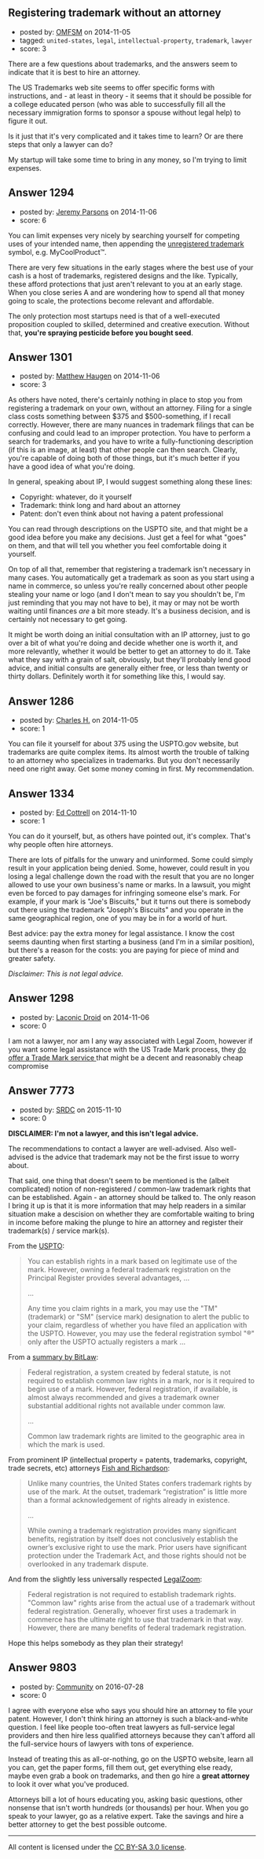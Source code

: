 ## Registering trademark without an attorney

- posted by: [OMFSM](https://stackexchange.com/users/5210285/omfsm) on 2014-11-05
- tagged: `united-states`, `legal`, `intellectual-property`, `trademark`, `lawyer`
- score: 3

There are a few questions about trademarks, and the answers seem to indicate that it is best to hire an attorney.

The US Trademarks web site seems to offer specific forms with instructions, and - at least in theory - it seems that it should be possible for a college educated person (who was able to successfully fill all the necessary immigration forms to sponsor a spouse without legal help) to figure it out.

Is it just that it's very complicated and it takes time to learn? Or are there steps that only a lawyer can do?

My startup will take some time to bring in any money, so I'm trying to limit expenses.


## Answer 1294

- posted by: [Jeremy Parsons](https://stackexchange.com/users/497810/jeremy-parsons) on 2014-11-06
- score: 6

<p>You can limit expenses very nicely by searching yourself for competing uses of your intended name, then appending the <a href="http://en.wikipedia.org/wiki/Unregistered_trademark">unregistered trademark</a> symbol, e.g. MyCoolProduct™.</p>

<p>There are very few situations in the early stages where the best use of your cash is a host of trademarks, registered designs and the like. Typically, these afford protections that just aren't relevant to you at an early stage. When you close series A and are wondering how to spend all that money going to scale, the protections become relevant and affordable.</p>

<p>The only protection most startups need is that of a well-executed proposition coupled to skilled, determined and creative execution. Without that, <strong>you're spraying pesticide before you bought seed</strong>.</p>



## Answer 1301

- posted by: [Matthew Haugen](https://stackexchange.com/users/1325646/matthew-haugen) on 2014-11-06
- score: 3

As others have noted, there's certainly nothing in place to stop you from registering a trademark on your own, without an attorney. Filing for a single class costs something between $375 and $500-something, if I recall correctly. However, there are many nuances in trademark filings that can be confusing and could lead to an improper protection. You have to perform a search for trademarks, and you have to write a fully-functioning description (if this is an image, at least) that other people can then search. Clearly, you're capable of doing both of those things, but it's much better if you have a good idea of what you're doing.

In general, speaking about IP, I would suggest something along these lines:

* Copyright: whatever, do it yourself
* Trademark: think long and hard about an attorney
* Patent: don't even think about not having a patent professional

You can read through descriptions on the USPTO site, and that might be a good idea before you make any decisions. Just get a feel for what "goes" on them, and that will tell you whether you feel comfortable doing it yourself.

On top of all that, remember that registering a trademark isn't necessary in many cases. You automatically get a trademark as soon as you start using a name in commerce, so unless you're really concerned about other people stealing your name or logo (and I don't mean to say you shouldn't be, I'm just reminding that you may not have to be), it may or may not be worth waiting until finances *are* a bit more steady. It's a business decision, and is certainly not necessary to get going.

It might be worth doing an initial consultation with an IP attorney, just to go over a bit of what you're doing and decide whether one is worth it, and more relevantly, whether it would be better to get an attorney to do it. Take what they say with a grain of salt, obviously, but they'll probably lend good advice, and initial consults are generally either free, or less than twenty or thirty dollars. Definitely worth it for something like this, I would say.


## Answer 1286

- posted by: [Charles H.](https://stackexchange.com/users/1712396/charles-h) on 2014-11-05
- score: 1

You can file it yourself for about 375 using the USPTO.gov website, but trademarks are quite complex items.  Its almost worth the trouble of talking to an attorney who specializes in trademarks.  But you don't necessarily need one right away.  Get some money coming in first.  My recommendation.


## Answer 1334

- posted by: [Ed Cottrell](https://stackexchange.com/users/2348349/ed-cottrell) on 2014-11-10
- score: 1

You can do it yourself, but, as others have pointed out, it's complex. That's why people often hire attorneys.

There are lots of pitfalls for the unwary and uninformed. Some could simply result in your application being denied. Some, however, could result in you losing a legal challenge down the road with the result that you are no longer allowed to use your own business's name or marks. In a lawsuit, you might even be forced to pay damages for infringing someone else's mark. For example, if your mark is "Joe's Biscuits," but it turns out there is somebody out there using the trademark "Joseph's Biscuits" and you operate in the same geographical region, one of you may be in for a world of hurt.

Best advice: pay the extra money for legal assistance. I know the cost seems daunting when first starting a business (and I'm in a similar position), but there's a reason for the costs: you are paying for piece of mind and greater safety. 

*Disclaimer: This is not legal advice.*


## Answer 1298

- posted by: [Laconic Droid](https://stackexchange.com/users/3920235/laconic-droid) on 2014-11-06
- score: 0

<p>I am not a lawyer, nor am I any way associated with Legal Zoom, however if you want some legal assistance with the US Trade Mark process, they <a href="http://www.legalzoom.com/trademarks/trademarks-overview.html" rel="nofollow">do offer a Trade Mark service </a>that might be a decent and reasonably cheap compromise</p>



## Answer 7773

- posted by: [SRDC](https://stackexchange.com/users/5438059/srdc) on 2015-11-10
- score: 0

<p><strong>DISCLAIMER: I'm not a lawyer, and this isn't legal advice.</strong></p>

<p>The recommendations to contact a lawyer are well-advised. Also well-advised is the advice that trademark may not be the first issue to worry about.</p>

<p>That said, one thing that doesn't seem to be mentioned is the (albeit complicated) notion of non-registered / common-law trademark rights that can be established. Again - an attorney should be talked to. The only reason I bring it up is that it is more information that may help readers in a similar situation make a descision on whether they are comfortable waiting to bring in income before making the plunge to hire an attorney and register their trademark(s) / service mark(s).</p>

<p>From the <a href="http://www.uspto.gov/trademarks/basics/register.jsp" rel="nofollow">USPTO</a>:</p>

<blockquote>
  <p>You can establish rights in a mark based on legitimate use of the mark. However, owning a federal trademark registration on the Principal Register provides several advantages, ...</p>
  
  <p>...</p>
  
  <p>Any time you claim rights in a mark, you may use the "TM" (trademark) or "SM" (service mark) designation to alert the public to your claim, regardless of whether you have filed an application with the USPTO. However, you may use the federal registration symbol "®" only after the USPTO actually registers a mark ...</p>
</blockquote>

<p>From a <a href="http://www.bitlaw.com/trademark/common.html" rel="nofollow">summary by BitLaw</a>:</p>

<blockquote>
  <p>Federal registration, a system created by federal statute, is not required to establish common law rights in a mark, nor is it required to begin use of a mark. However, federal registration, if available, is almost always recommended and gives a trademark owner substantial additional rights not available under common law.</p>
  
  <p>...</p>
  
  <p>Common law trademark rights are limited to the geographic area in which the mark is used.</p>
</blockquote>

<p>From prominent IP (intellectual property = patents, trademarks, copyright, trade secrets, etc) attorneys <a href="http://www.fr.com/news/prior-user-vs-federal-registrant-whose-mark-is-it-anyway1/" rel="nofollow">Fish and Richardson</a>:</p>

<blockquote>
  <p>Unlike many countries, the United States confers trademark rights by use of the mark. At the outset, trademark “registration” is little more than a formal acknowledgement of rights already in existence. </p>
  
  <p>...</p>
  
  <p>While owning a trademark registration provides many significant benefits, registration by itself does not conclusively establish the owner’s exclusive right to use the mark. Prior users have significant protection under the Trademark Act, and those rights should not be overlooked in any trademark dispute.</p>
</blockquote>

<p>And from the slightly less universally respected <a href="https://www.legalzoom.com/knowledge/trademark/faq/common-law-trademark-rights" rel="nofollow">LegalZoom</a>:</p>

<blockquote>
  <p>Federal registration is not required to establish trademark rights. "Common law" rights arise from the actual use of a trademark without federal registration. Generally, whoever first uses a trademark in commerce has the ultimate right to use that trademark in that way. However, there are many benefits of federal trademark registration. </p>
</blockquote>

<p>Hope this helps somebody as they plan their strategy!</p>



## Answer 9803

- posted by: [Community](https://stackexchange.com/users/-1/community) on 2016-07-28
- score: 0

I agree with everyone else who says you should hire an attorney to file your patent. However, I don't think hiring an attorney is such a black-and-white question. I feel like people too-often treat lawyers as full-service legal providers and then hire less qualified attorneys because they can't afford all the full-service hours of lawyers with tons of experience.

Instead of treating this as all-or-nothing, go on the USPTO website, learn all you can, get the paper forms, fill them out, get everything else ready, maybe even grab a book on trademarks, and then go hire a **great attorney** to look it over what you've produced.

Attorneys bill a lot of hours educating you, asking basic questions, other nonsense that isn't worth hundreds (or thousands) per hour. When you go speak to your lawyer, go as a relative expert. Take the savings and hire a better attorney to get the best possible outcome.



---

All content is licensed under the [CC BY-SA 3.0 license](https://creativecommons.org/licenses/by-sa/3.0/).
